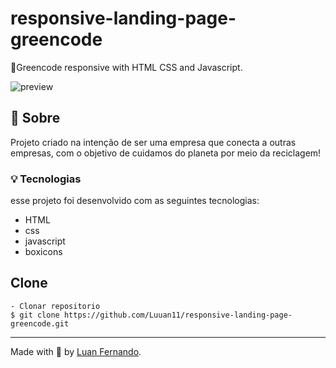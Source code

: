 # responsive-landing-page-greencode
🌱Greencode responsive with HTML CSS and Javascript.

![preview](https://user-images.githubusercontent.com/79935555/233246212-9ff0c9fc-2ecf-48c0-8ed9-1d9b40312662.png)

## 💬 Sobre
Projeto criado na intenção de ser uma empresa que conecta a outras empresas, com o objetivo de cuidamos do planeta por meio da reciclagem!

### 💡 Tecnologias
esse projeto foi desenvolvido com as seguintes tecnologias:

- HTML
- css
- javascript
- boxicons

## Clone

    - Clonar repositorio 
    $ git clone https://github.com/Luuan11/responsive-landing-page-greencode.git

---
Made with 💜 by [Luan Fernando](https://www.linkedin.com/in/luan-fernando/).
